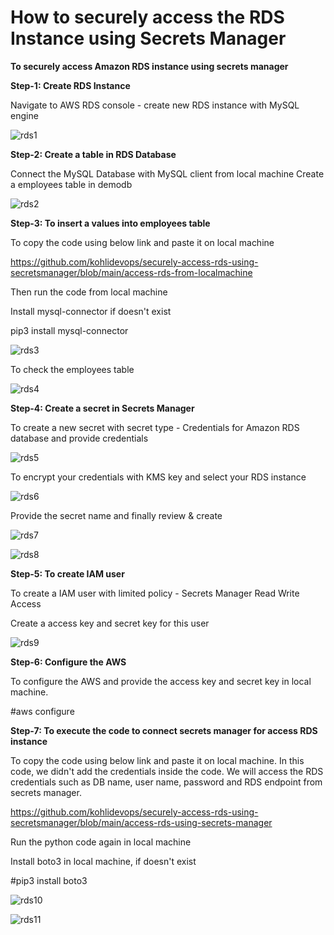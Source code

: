 # How to securely access the RDS Instance using Secrets Manager
**To securely access Amazon RDS instance using secrets manager**

**Step-1: Create RDS Instance**

Navigate to AWS RDS console - create new RDS instance with MySQL engine

![rds1](https://github.com/kohlidevops/securely-access-rds-using-secretsmanager/assets/100069489/bb62f8b1-c38b-4a59-a19a-2320e5b127cf)

**Step-2: Create a table in RDS Database**

Connect the MySQL Database with MySQL client from local machine
Create a employees table in demodb

![rds2](https://github.com/kohlidevops/securely-access-rds-using-secretsmanager/assets/100069489/c7d85a88-f2cf-4790-9617-b4170b141313)

**Step-3: To insert a values into employees table**

To copy the code using below link and paste it on local machine

https://github.com/kohlidevops/securely-access-rds-using-secretsmanager/blob/main/access-rds-from-localmachine

Then run the code from local machine

Install mysql-connector if doesn't exist

pip3 install mysql-connector

![rds3](https://github.com/kohlidevops/securely-access-rds-using-secretsmanager/assets/100069489/7b5263b9-92e9-49a3-b41c-8551905954b8)

To check the employees table

![rds4](https://github.com/kohlidevops/securely-access-rds-using-secretsmanager/assets/100069489/6d91cb38-e1cb-49ba-b052-bbcdd839e3f0)

**Step-4: Create a secret in Secrets Manager**

To create a new secret with secret type - Credentials for Amazon RDS database and provide credentials

![rds5](https://github.com/kohlidevops/securely-access-rds-using-secretsmanager/assets/100069489/1d74f792-e673-414c-bdea-ec90fb853cdd)

To encrypt your credentials with KMS key and select your RDS instance

![rds6](https://github.com/kohlidevops/securely-access-rds-using-secretsmanager/assets/100069489/07f3eff6-0e5d-46b2-a2e2-5e8255bddd76)

Provide the secret name and finally review & create

![rds7](https://github.com/kohlidevops/securely-access-rds-using-secretsmanager/assets/100069489/0df9f5b2-583f-4ddb-8b56-a436d717fd7e)

![rds8](https://github.com/kohlidevops/securely-access-rds-using-secretsmanager/assets/100069489/ba9c0ebc-5856-4fa7-9b6c-bece4730a0ee)

**Step-5: To create IAM user**

To create a IAM user with limited policy - Secrets Manager Read Write Access

Create a access key and secret key for this user

![rds9](https://github.com/kohlidevops/securely-access-rds-using-secretsmanager/assets/100069489/6dddeba2-b47b-4784-9587-720d91774c50)

**Step-6: Configure the AWS**

To configure the AWS and provide the access key and secret key in local machine.

#aws configure

**Step-7: To execute the code to connect secrets manager for access RDS instance**

To copy the code using below link and paste it on local machine. In this code, we didn't add the credentials inside the code. We will access the RDS credentials such as DB name, user name, password and RDS endpoint from secrets manager.

https://github.com/kohlidevops/securely-access-rds-using-secretsmanager/blob/main/access-rds-using-secrets-manager

Run the python code again in local machine

Install boto3 in local machine, if doesn't exist

#pip3 install boto3

![rds10](https://github.com/kohlidevops/securely-access-rds-using-secretsmanager/assets/100069489/c27af322-3f8a-43de-be45-66789ba586d0)

![rds11](https://github.com/kohlidevops/securely-access-rds-using-secretsmanager/assets/100069489/56800aeb-a74b-42cf-972e-11a74e625838)

